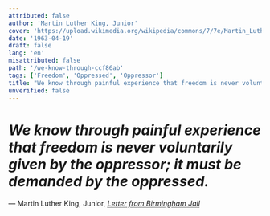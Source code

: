 ```yaml
---
attributed: false
author: 'Martin Luther King, Junior'
cover: 'https://upload.wikimedia.org/wikipedia/commons/7/7e/Martin_Luther_King%2C_Jr._and_Lyndon_Johnson.jpg'
date: '1963-04-19'
draft: false
lang: 'en'
misattributed: false
path: '/we-know-through-ccf86ab'
tags: ['Freedom', 'Oppressed', 'Oppressor']
title: "We know through painful experience that freedom is never voluntarily given by the oppressor; it must be demanded by the oppressed."
unverified: false
---
```


# *We know through painful experience that freedom is never voluntarily given by the oppressor; it must be demanded by the oppressed.*
&mdash; Martin Luther King, Junior, <cite><em><abbr title="ISBN-13: 9780241339466">Letter from Birmingham Jail</abbr></em></cite>
